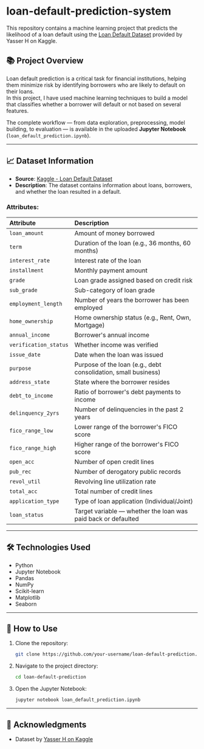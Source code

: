 # loan-default-prediction-system


This repository contains a machine learning project that predicts the likelihood of a loan default using the [Loan Default Dataset](https://www.kaggle.com/datasets/yasserh/loan-default-dataset) provided by Yasser H on Kaggle.

## 📚 Project Overview

Loan default prediction is a critical task for financial institutions, helping them minimize risk by identifying borrowers who are likely to default on their loans.  
In this project, I have used machine learning techniques to build a model that classifies whether a borrower will default or not based on several features.

The complete workflow — from data exploration, preprocessing, model building, to evaluation — is available in the uploaded **Jupyter Notebook** (`loan_default_prediction.ipynb`).

---

## 📈 Dataset Information

- **Source**: [Kaggle - Loan Default Dataset](https://www.kaggle.com/datasets/yasserh/loan-default-dataset)
- **Description**: The dataset contains information about loans, borrowers, and whether the loan resulted in a default.

### Attributes:

| Attribute | Description |
|:----------|:------------|
| `loan_amount` | Amount of money borrowed |
| `term` | Duration of the loan (e.g., 36 months, 60 months) |
| `interest_rate` | Interest rate of the loan |
| `installment` | Monthly payment amount |
| `grade` | Loan grade assigned based on credit risk |
| `sub_grade` | Sub-category of loan grade |
| `employment_length` | Number of years the borrower has been employed |
| `home_ownership` | Home ownership status (e.g., Rent, Own, Mortgage) |
| `annual_income` | Borrower's annual income |
| `verification_status` | Whether income was verified |
| `issue_date` | Date when the loan was issued |
| `purpose` | Purpose of the loan (e.g., debt consolidation, small business) |
| `address_state` | State where the borrower resides |
| `debt_to_income` | Ratio of borrower's debt payments to income |
| `delinquency_2yrs` | Number of delinquencies in the past 2 years |
| `fico_range_low` | Lower range of the borrower's FICO score |
| `fico_range_high` | Higher range of the borrower's FICO score |
| `open_acc` | Number of open credit lines |
| `pub_rec` | Number of derogatory public records |
| `revol_util` | Revolving line utilization rate |
| `total_acc` | Total number of credit lines |
| `application_type` | Type of loan application (Individual/Joint) |
| `loan_status` | Target variable — whether the loan was paid back or defaulted |

---

## 🛠️ Technologies Used

- Python
- Jupyter Notebook
- Pandas
- NumPy
- Scikit-learn
- Matplotlib
- Seaborn

---

## 🚀 How to Use

1. Clone the repository:
   ```bash
   git clone https://github.com/your-username/loan-default-prediction.git
   ```
2. Navigate to the project directory:
   ```bash
   cd loan-default-prediction
   ```
3. Open the Jupyter Notebook:
   ```bash
   jupyter notebook loan_default_prediction.ipynb
   ```

---

## 📌 Acknowledgments

- Dataset by [Yasser H on Kaggle](https://www.kaggle.com/datasets/yasserh/loan-default-dataset)
